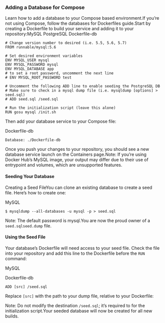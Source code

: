 
### Adding a Database for Compose

Learn how to add a database to your Compose based environment.If you’re not using Compose, follow the databases for Dockerfiles guide.Start by creating a Dockerfile to build your service and adding it to your repository:MySQL   PostgreSQL   Dockerfile-db

```
# Change version number to desired (i.e. 5.5, 5.6, 5.7)
FROM runnable/mysql:5.6

# Set desired environment variables
ENV MYSQL_USER mysql
ENV MYSQL_PASSWORD mysql
ENV MYSQL_DATABASE app
# to set a root password, uncomment the next line
# ENV MYSQL_ROOT_PASSWORD test

# Uncomment the following ADD line to enable seeding the PostgreSQL DB
# Make sure to check in a mysql dump file (i.e. mysqldump [options] > seed.sql)
# ADD seed.sql /seed.sql

# Run the initialization script (leave this alone)
RUN gosu mysql /init.sh
```

Then add your database service to your Compose file:

Dockerfile-db

```
Database: ./Dockerfile-db
```

Once you push your changes to your repository, you should see a new database service launch on the Containers page.Note: If you’re using Docker Hub’s MySQL image, your output may differ due to their use of entrypoint and volumes, which are unsupported features.

#### Seeding Your Database

Creating a Seed FileYou can clone an existing database to create a seed file. Here’s how to create one:

MySQL

`$ mysqldump --all-databases -u mysql -p > seed.sql`

Note: The default password is mysql.You are now the proud owner of a `seed.sqlseed.dump` file.

#### Using the Seed File

Your database’s Dockerfile will need access to your seed file. Check the file into your repository and add this line to the Dockerfile before the `RUN` command:

MySQL

Dockerfile-db

`ADD [src] /seed.sql`

Replace `[src]` with the path to your dump file, relative to your Dockerfile:

Note: Do not modify the destination `/seed.sql`; it’s required to for the initialization script.Your seeded database will now be created for all new builds.
